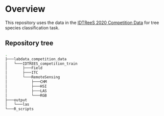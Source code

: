 
# Overview 
This repository uses the data in the [IDTReeS 2020 Competition Data](https://zenodo.org/record/3934932#.YjxxczXTVPY) for tree species classification task. 


## Repository tree

```bash
.
├───labdata_competition_data
│   └───IDTREES_competition_train
│       ├───Field
│       ├───ITC
│       └───RemoteSensing
│           ├───CHM
│           ├───HSI
│           ├───LAS
│           └───RGB
├───output
│   └───las
└───R_scripts

```
